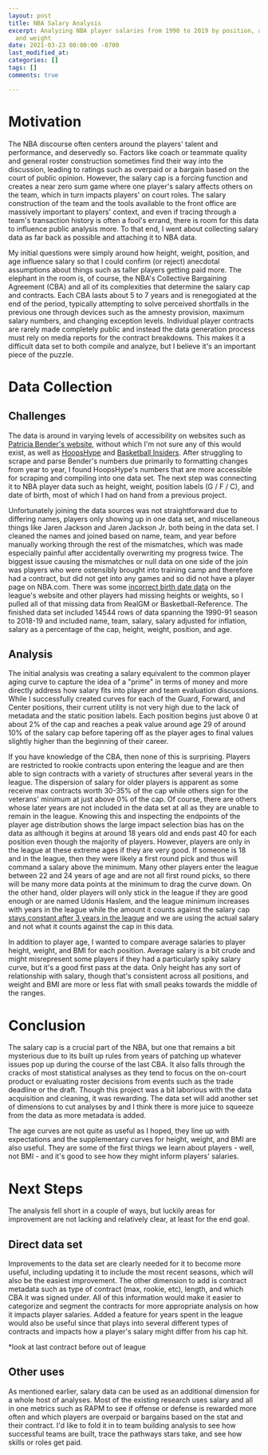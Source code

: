 ```yaml
---
layout: post
title: NBA Salary Analysis
excerpt: Analyzing NBA player salaries from 1990 to 2019 by position, age, height,
  and weight
date: 2021-03-23 00:00:00 -0700
last_modified_at: 
categories: []
tags: []
comments: true

---
```

# Motivation

The NBA discourse often centers around the players' talent and performance, and deservedly so. Factors like coach or teammate quality and general roster construction sometimes find their way into the discussion, leading to ratings such as overpaid or a bargain based on the court of public opinion. However, the salary cap is a forcing function and creates a near zero sum game where one player's salary affects others on the team, which in turn impacts players' on court roles. The salary construction of the team and the tools available to the front office are massively important to players' context, and even if tracing through a team's transaction history is often a fool's errand, there is room for this data to influence public analysis more. To that end, I went about collecting salary data as far back as possible and attaching it to NBA data.

My initial questions were simply around how height, weight, position, and age influence salary so that I could confirm (or reject) anecdotal assumptions about things such as taller players getting paid more. The elephant in the room is, of course, the NBA's Collective Bargaining Agreement (CBA) and all of its complexities that determine the salary cap and contracts. Each CBA lasts about 5 to 7 years and is renegogiated at the end of the period, typically attempting to solve perceived shortfalls in the previous one through devices such as the amnesty provision, maximum salary numbers, and changing exception levels. Individual player contracts are rarely made completely public and instead the data generation process must rely on media reports for the contract breakdowns. This makes it a difficult data set to both compile and analyze, but I believe it's an important piece of the puzzle.

# Data Collection

## Challenges

The data is around in varying levels of accessibility on websites such as [Patricia Bender's website](https://www.eskimo.com/\~pbender/), without which I'm not sure any of this would exist, as well as [HoopsHype](https://hoopshype.com/salaries/) and [Basketball Insiders](http://www.basketballinsiders.com/nba-salaries/). After struggling to scrape and parse Bender's numbers due primarily to formatting changes from year to year, I found HoopsHype's numbers that are more accessible for scraping and compiling into one data set. The next step was connecting it to NBA player data such as height, weight, position labels (G / F / C), and date of birth, most of which I had on hand from a previous project.

Unfortunately joining the data sources was not straightforward due to differing names, players only showing up in one data set, and miscellaneous things like Jaren Jackson and Jaren Jackson Jr. both being in the data set. I cleaned the names and joined based on name, team, and year before manually working through the rest of the mismatches, which was made especially painful after accidentally overwriting my progress twice. The biggest issue causing the mismatches or null data on one side of the join was players who were ostensibly brought into training camp and therefore had a contract, but did not get into any games and so did not have a player page on NBA.com. There was some [incorrect birth date data](https://twitter.com/wfordh/status/1353512538286157824) on the league's website and other players had missing heights or weights, so I pulled all of that missing data from RealGM or Basketball-Reference. The finished data set included 14544 rows of data spanning the 1990-91 season to 2018-19 and included name, team, salary, salary adjusted for inflation, salary as a percentage of the cap, height, weight, position, and age.

## Analysis

The initial analysis was creating a salary equivalent to the common player aging curve to capture the idea of a "prime" in terms of money and more directly address how salary fits into player and team evaluation discussions. While I successfully created curves for each of the Guard, Forward, and Center positions, their current utility is not very high due to the lack of metadata and the static position labels. Each position begins just above 0 at about 2% of the cap and reaches a peak value around age 29 of around 10% of the salary cap before tapering off as the player ages to final values slightly higher than the beginning of their career.

If you have knowledge of the CBA, then none of this is surprising. Players are restricted to rookie contracts upon entering the league and are then able to sign contracts with a variety of structures after several years in the league. The dispersion of salary for older players is apparent as some receive max contracts worth 30-35% of the cap while others sign for the veterans' minimum at just above 0% of the cap. Of course, there are others whose later years are not included in the data set at all as they are unable to remain in the league. Knowing this and inspecting the endpoints of the player age distribution shows the large impact selection bias has on the data as although it begins at around 18 years old and ends past 40 for each position even though the majority of players. However, players are only in the league at these extreme ages if they are very good. If someone is 18 and in the league, then they were likely a first round pick and thus will command a salary above the minimum. Many other players enter the league between 22 and 24 years of age and are not all first round picks, so there will be many more data points at the minimum to drag the curve down. On the other hand, older players will only stick in the league if they are good enough or are named Udonis Haslem, and the league minimum increases with years in the league while the amount it counts against the salary cap [stays constant after 3 years in the league](http://www.cbafaq.com/salarycap.htm#Q22) and we are using the actual salary and not what it counts against the cap in this data.

In addition to player age, I wanted to compare average salaries to player height, weight, and BMI for each position. Average salary is a bit crude and might misrepresent some players if they had a particularly spiky salary curve, but it's a good first pass at the data. Only height has any sort of relationship with salary, though that's consistent across all positions, and weight and BMI are more or less flat with small peaks towards the middle of the ranges.

# Conclusion

The salary cap is a crucial part of the NBA, but one that remains a bit mysterious due to its built up rules from years of patching up whatever issues pop up during the course of the last CBA. It also falls through the cracks of most statistical analyses as they tend to  focus on the on-court product or evaluating roster decisions from events such as the trade deadline or the draft. Though this project was a bit laborious with the data acquisition and cleaning, it was rewarding. The data set will add another set of dimensions to cut analyses by and I think there is more juice to squeeze from the data as more metadata is added.

The age curves are not quite as useful as I hoped, they line up with expectations and the supplementary curves for height, weight, and BMI are also useful. They are some of the first things we learn about players - well, not BMI - and it's good to see how they might inform players' salaries.

# Next Steps

The analysis fell short in a couple of ways, but luckily areas for improvement are not lacking and relatively clear, at least for the end goal.

## Direct data set

Improvements to the data set are clearly needed for it to become more useful, including updating it to include the most recent seasons, which will also be the easiest improvement. The other dimension to add is contract metadata such as type of contract (max, rookie, etc), length, and which CBA it was signed under. All of this information would make it easier to categorize and segment the contracts for more appropriate analysis on how it impacts player salaries. Added a feature for years spent in the league would also be useful since that plays into several different types of contracts and impacts how a player's salary might differ from his cap hit.

\*look at last contract before out of league

## Other uses

As mentioned earlier, salary data can be used as an additional dimension for a whole host of analyses. Most of the existing research uses salary and all in one metrics such as RAPM to see if offense or defense is rewarded more often and which players are overpaid or bargains based on the stat and their contract. I'd like to fold it in to team building analysis to see how successful teams are built, trace the pathways stars take, and see how skills or roles get paid.